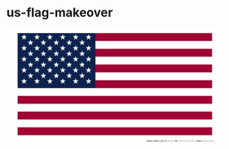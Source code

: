 # us-flag-makeover

[![us-flag](us_flag.png)](https://github.com/yihunzeleke/us-flag-makeover/blob/main/imgs/us_flag.png)